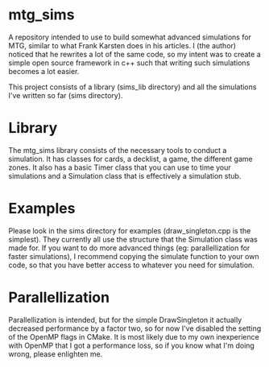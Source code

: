# mtg_sims
A repository intended to use to build somewhat advanced simulations for MTG, similar to what Frank Karsten does in his articles. I (the author) noticed that he rewrites a lot of the same code, so my intent was to create a simple open source framework in c++ such that writing such simulations becomes a lot easier.

This project consists of a library (sims_lib directory) and all the simulations I've written so far (sims directory).

# Library
The mtg_sims library consists of the necessary tools to conduct a simulation. It has classes for cards, a decklist, a game, the different game zones. It also has a basic Timer class that you can use to time your simulations and a Simulation class that is effectively a simulation stub.

# Examples
Please look in the sims directory for examples (draw_singleton.cpp is the simplest). They currently all use the structure that the Simulation class was made for. If you want to do more advanced things (eg: parallellization for faster simulations), I recommend copying the simulate function to your own code, so that you have better access to whatever you need for simulation.

# Parallellization
Parallellization is intended, but for the simple DrawSingleton it actually decreased performance by a factor two, so for now I've disabled the setting of the OpenMP flags in CMake. It is most likely due to my own inexperience with OpenMP that I got a performance loss, so if you know what I'm doing wrong, please enlighten me.
